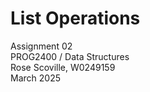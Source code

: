 # List Operations
Assignment 02 <br>
PROG2400 / Data Structures <br>
Rose Scoville, W0249159 <br>
March 2025